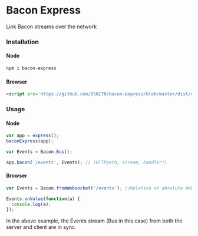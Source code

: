 # Bacon Express
Link Bacon streams over the network

### Installation
#### Node
```bash
npm i bacon-express
```

#### Browser
```html
<script src='https://github.com/ISNIT0/bacon-express/blob/master/dist/client.js' type='text/javascript'></script>
```

### Usage

#### Node
```javascript
var app = express();
baconExpress(app);

var Events = Bacon.Bus();

app.bacon('/events', Events); // (HTTPpath, stream, handler?)
```

#### Browser
```javascript
var Events = Bacon.fromWebsocket('/events'); //Relative or absolute Websocket path (ws://localhost:1337/events)

Events.onValue(function(a) {
  console.log(a);
});
```

In the above example, the Events stream (Bus in this case) from both the server and client are in sync.
